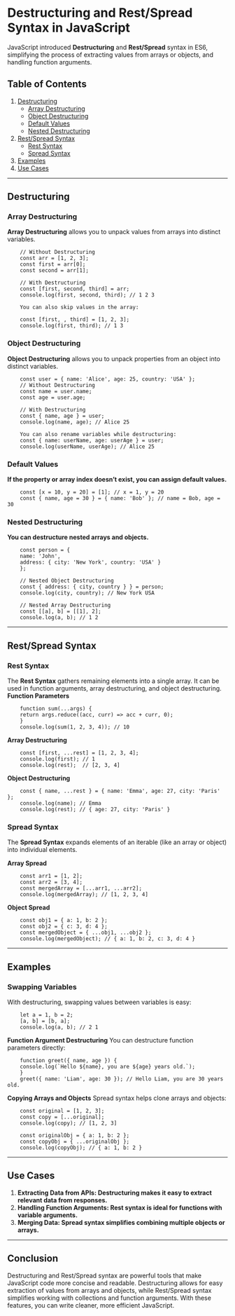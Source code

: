 # Destructuring and Rest/Spread Syntax in JavaScript

JavaScript introduced **Destructuring** and **Rest/Spread** syntax in ES6, simplifying the process of extracting values from arrays or objects, and handling function arguments.

## Table of Contents
1. [Destructuring](#destructuring)
   - [Array Destructuring](#array-destructuring)
   - [Object Destructuring](#object-destructuring)
   - [Default Values](#default-values)
   - [Nested Destructuring](#nested-destructuring)
2. [Rest/Spread Syntax](#restspread-syntax)
   - [Rest Syntax](#rest-syntax)
   - [Spread Syntax](#spread-syntax)
3. [Examples](#examples)
4. [Use Cases](#use-cases)

---

## Destructuring

### Array Destructuring
**Array Destructuring** allows you to unpack values from arrays into distinct variables.

    
        // Without Destructuring
        const arr = [1, 2, 3];
        const first = arr[0];
        const second = arr[1];

        // With Destructuring
        const [first, second, third] = arr;
        console.log(first, second, third); // 1 2 3

        You can also skip values in the array:

        const [first, , third] = [1, 2, 3];
        console.log(first, third); // 1 3

### Object Destructuring
**Object Destructuring** allows you to unpack properties from an object into distinct variables.

        const user = { name: 'Alice', age: 25, country: 'USA' };
        // Without Destructuring
        const name = user.name;
        const age = user.age;

        // With Destructuring
        const { name, age } = user;
        console.log(name, age); // Alice 25

        You can also rename variables while destructuring:
        const { name: userName, age: userAge } = user;
        console.log(userName, userAge); // Alice 25

### Default Values
**If the property or array index doesn’t exist, you can assign default values.**

        const [x = 10, y = 20] = [1]; // x = 1, y = 20
        const { name, age = 30 } = { name: 'Bob' }; // name = Bob, age = 30


### Nested Destructuring
**You can destructure nested arrays and objects.**

        const person = { 
        name: 'John', 
        address: { city: 'New York', country: 'USA' }
        };

        // Nested Object Destructuring
        const { address: { city, country } } = person;
        console.log(city, country); // New York USA

        // Nested Array Destructuring
        const [[a], b] = [[1], 2];
        console.log(a, b); // 1 2


---
## Rest/Spread Syntax
### Rest Syntax
The **Rest Syntax** gathers remaining elements into a single array. It can be used in function arguments, array destructuring, and object destructuring.
**Function Parameters**

        function sum(...args) {
        return args.reduce((acc, curr) => acc + curr, 0);
        }
        console.log(sum(1, 2, 3, 4)); // 10

**Array Destructuring**

        const [first, ...rest] = [1, 2, 3, 4];
        console.log(first); // 1
        console.log(rest);  // [2, 3, 4]

**Object Destructuring**

        const { name, ...rest } = { name: 'Emma', age: 27, city: 'Paris' };
        console.log(name); // Emma
        console.log(rest); // { age: 27, city: 'Paris' }


### Spread Syntax
The **Spread Syntax** expands elements of an iterable (like an array or object) into individual elements.

**Array Spread**

        const arr1 = [1, 2];
        const arr2 = [3, 4];
        const mergedArray = [...arr1, ...arr2];
        console.log(mergedArray); // [1, 2, 3, 4]

**Object Spread**

        const obj1 = { a: 1, b: 2 };
        const obj2 = { c: 3, d: 4 };
        const mergedObject = { ...obj1, ...obj2 };
        console.log(mergedObject); // { a: 1, b: 2, c: 3, d: 4 }

---
## Examples
### Swapping Variables
With destructuring, swapping values between variables is easy:

        let a = 1, b = 2;
        [a, b] = [b, a];
        console.log(a, b); // 2 1

**Function Argument Destructuring**
You can destructure function parameters directly:

        function greet({ name, age }) {
        console.log(`Hello ${name}, you are ${age} years old.`);
        }
        greet({ name: 'Liam', age: 30 }); // Hello Liam, you are 30 years old.

**Copying Arrays and Objects**
Spread syntax helps clone arrays and objects:

        const original = [1, 2, 3];
        const copy = [...original];
        console.log(copy); // [1, 2, 3]

        const originalObj = { a: 1, b: 2 };
        const copyObj = { ...originalObj };
        console.log(copyObj); // { a: 1, b: 2 }


---
## Use Cases
1. **Extracting Data from APIs: Destructuring makes it easy to extract relevant data from responses.**
2. **Handling Function Arguments: Rest syntax is ideal for functions with variable arguments.**
3. **Merging Data: Spread syntax simplifies combining multiple objects or arrays.**

---
## Conclusion
Destructuring and Rest/Spread syntax are powerful tools that make JavaScript code more concise and readable. Destructuring allows for easy extraction of values from arrays and objects, while Rest/Spread syntax simplifies working with collections and function arguments. With these features, you can write cleaner, more efficient JavaScript.
